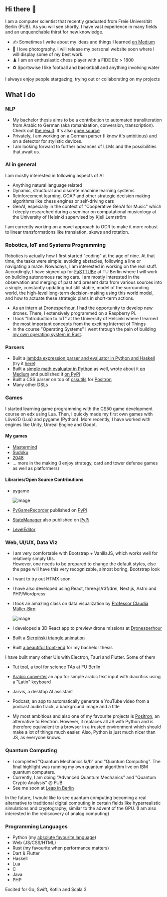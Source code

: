 ## Hi there 👋

I am a computer scientist that recently graduated from Freie Universität Berlin (FUB). 
As you will see shortly, I have vast experience in many fields and an unquenchable thirst for new knowledge.

- ✍️ Sometimes I write about my ideas and things I learned [on Medium](https://medium.com/@r.harvey)
- 📸 I love photography. I will release my personal website soon where I will display some of my best work.
- ♟️ I am an enthusiastic chess player with a FIDE Elo > 1800
- ⚽ Sportswise I like football and basketball and anything involving water

I always enjoy people stargazing, trying out or collaborating on my projects

## What I do

### NLP

- My bachelor thesis aims to be a contribution to automated transliteration from Arabic to German (aka romanization, conversion, transcription).
  Check out [the result](https://transliteration.eu.pythonanywhere.com/). It's also [open source](https://github.com/theRealProHacker/dmg)
- Privately, I am working on a German parser (I know it's ambitious) and on a detector for stylistic devices.
- I am looking forward to further advances of LLMs and the possibilities that await us.

### AI in general

I am mostly interested in following aspects of AI

- Anything natural language related
- Dynamic, structural and discrete machine learning systems
- Reinforcement learning, GOAP and other strategic decision making algorithms like chess engines or self-driving cars
- GenAI, especially in the context of "Cooperative GenAI for Music" which I deeply researched during a seminar on computational musicology at the University of Helsinki supervised by Kjell Lemström

I am currently working on a novel approach to OCR to make it more robust to linear transformations like translation, skews and rotation.

### Robotics, IoT and Systems Programming

Robotics is actually how I first started "coding" at the age of nine. At that time, the tasks were simple: avoiding abstacles, following a line or navigating a maze. Nowadays, I am interested in working on the real stuff. Accordingly, I have signed up for [FaSTTUBe](https://fasttube.de/) at TU Berlin where I will work on building autonomous racing cars. I am mostly interested in the observation and merging of past and present data from various sources into a single, constantly updating but still stable, model of the surrounding world, the high-level long-term decision-making using this world model, and how to actuate these strategic plans in short-term actions. 

- As an intern at Dronesperhour, I had the opportunity to develop new drones. There, I extensively programmed on a Raspberry Pi.
- I took "Introduction to IoT" at the University of Helsinki where I learned the most important concepts from the exciting Internet of Things
- In the course "Operating Systems" I went through the pain of building [my own operating system in Rust](https://github.com/theRealProHacker/rust-os).

### Parsers

- Built a [lambda expression parser and evaluator in Python and Haskell](https://github.com/theRealProHacker/lambda) (try it [here](https://therealprohacker.github.io/lambda/))
- Built a [simple math evaluator in Python](https://github.com/theRealProHacker/MathEvaluator) as well, wrote about it [on Medium](https://medium.com/@r.harvey/how-i-made-a-math-evaluator-on-24-lines-65afe8e560fd) and published it [on PyPi](https://pypi.org/project/math-evaluator/)
- Built a CSS parser on top of [cssutils](https://pypi.org/project/cssutils/) for [Positron](https://github.com/theRealProHacker/Positron)
- Many other DSLs

### Games

I started learning game programming with the CS50 game development course on edx using Lua. 
Then, I quickly made my first own games with Löve2D (Lua) and pygame (Python).
More recently, I have worked with engines like Unity, Unreal Engine and Godot.

#### My games
- [Mastermind](https://github.com/theRealProHacker/MasterMind)
- [Sudoku](https://github.com/theRealProHacker/Sudoku)
- [2048](https://gist.github.com/theRealProHacker/e29bf24a0c883f6afb4cfc2726c7ad14)
- ... more in the making (I enjoy strategy, card and tower defense games as well as platformers)

#### Libraries/Open Source Contributions
- pygame
  
  ![image](https://github.com/user-attachments/assets/ea03dec5-97eb-4b8b-82bf-ea3943341519)
- [PyGameRecorder](https://github.com/theRealProHacker/PyGameRecorder) published on [PyPi](https://pypi.org/project/pygame-screen-record/)
- [StateManager](https://github.com/theRealProHacker/StateManager) also published on [PyPi](https://pypi.org/project/pgsm/)
- [LevelEditor](https://github.com/theRealProHacker/LevelEditor)

### Web, UI/UX, Data Viz

- I am very comfortable with Bootstrap + VanillaJS, which works well for relatively simply UIs.  
  However, one needs to be prepared to change the default styles, else the page will have this very recognizable, almost boring, Bootstrap look
- I want to try out HTMX soon
- I have also developed using React, three.js/r3f/drei, Next.js, Astro and PHP/Wordpress
- I took an amazing class on data visualization by [Professor Claudia Müller-Birn](https://github.com/clmb)

  ![image](https://github.com/user-attachments/assets/8f3d157e-f75c-43bd-838c-1f4b69c21660)
- I developed a 3D React app to preview drone missions at [Dronesperhour](https://github.com/Dronesperhour)
- Built a [Sierpiński triangle animation](https://sierpinski.glitch.me/)
- Built [a beautiful front-end](https://transliteration.eu.pythonanywhere.com/) for my bachelor thesis

I have built many other UIs with Electron, Tauri and Flutter. Some of them
- [Tut tool](https://github.com/theRealProHacker/tut-tool), a tool for science TAs at FU Berlin
- [Arabic converter](https://github.com/theRealProHacker/arabic_converter) an app for simple arabic text input with diacritics using a "Latin" keyboard
- Jarvis, a desktop AI assistant
- Podcast, an app to automatically generate a YouTube video from a podcast audio track, a background image and a title

- My most ambitious and also one of my favourite projects is [Positron](https://github.com/theRealProHacker/Positron), an alternative to Electron. However, it replaces all JS with Python and is therefore equivalent to a browser in a trusted environment which should make a lot of things much easier. Also, Python is just much nicer than JS, as everyone knows. 

### Quantum Computing

- I completed "Quantum Mechanics Ia/b" and "Quantum Computing". The final highlight was running my own quantum algorithm live on IBM quantum computers.
- Currently, I am doing "Advanced Quantum Mechanics" and "Quantum Crypto Analysis" @ FUB
- See me soon at [Leap in Berlin](https://leap.berlin/en)

In the future, I would like to see quantum computing becoming a real alternative to traditional digital computing in certain fields like hyperrealistic simulations and cryptography, similar to the advent of the GPU. (I am also interested in the rediscovery of analog computing)

### Programming Languages
- Python (my [absolute favourite language](https://medium.com/@r.harvey/why-python-is-the-best-programming-language-so-far-5e481804159b))
- Web (JS/CSS/HTML)
- Rust (my favourite when performance matters)
- Dart & Flutter
- Haskell
- Lua
- C
- Java
- PHP

Excited for Go, Swift, Kotlin and Scala 3
